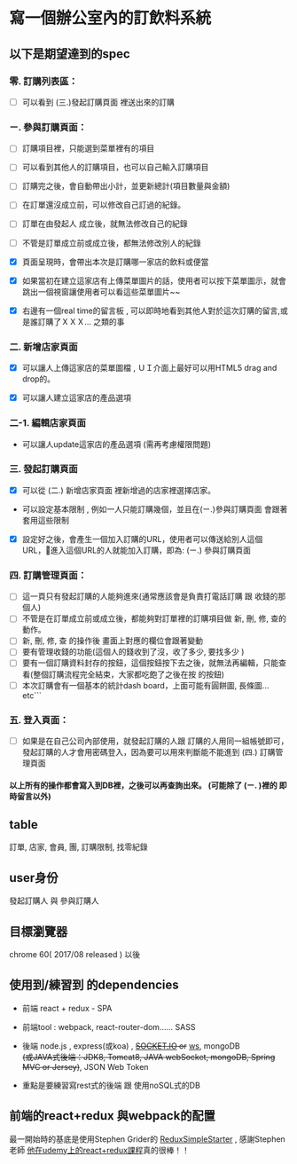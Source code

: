 # 寫一個辦公室內的訂飲料系統

## 以下是期望達到的spec

### 零. 訂購列表區：
- [ ] 可以看到 (三.)發起訂購頁面  裡送出來的訂購

### ㄧ. 參與訂購頁面：
    
- [ ] 訂購項目裡，只能選到菜單裡有的項目
- [ ] 可以看到其他人的訂購項目，也可以自己輸入訂購項目
- [ ] 訂購完之後，會自動帶出小計，並更新總計(項目數量與金額)
- [ ] 在訂單還沒成立前，可以修改自己訂過的紀錄。
- [ ] 訂單在由發起人 成立後，就無法修改自己的紀錄
- [ ] 不管是訂單成立前或成立後，都無法修改別人的紀錄
- [x] 頁面呈現時，會帶出本次是訂購哪一家店的飲料或便當
- [x] 如果當初在建立這家店有上傳菜單圖片的話，使用者可以按下菜單圖示，就會跳出一個視窗讓使用者可以看這些菜單圖片~~
- [x] 右邊有一個real time的留言板 , 可以即時地看到其他人對於這次訂購的留言,或是誰訂購了ＸＸＸ... 之類的事


### 二.  新增店家頁面

- [x] 可以讓人上傳這家店的菜單圖檔 , ＵＩ介面上最好可以用HTML5 drag and drop的。
- [x] 可以讓人建立這家店的產品選項    


### 二-1. 編輯店家頁面

- 可以讓人update這家店的產品選項 (需再考慮權限問題)

### 三. 發起訂購頁面
- [x] 可以從 (二.) 新增店家頁面   裡新增過的店家裡選擇店家。
- 可以設定基本限制 , 例如一人只能訂購幾個，並且在(ㄧ.)參與訂購頁面  會跟著套用這些限制
- [x] 設定好之後，會產生一個加入訂購的URL，使用者可以傳送給別人這個URL，進入這個URL的人就能加入訂購，即為:  (ㄧ.) 參與訂購頁面
     
### 四. 訂購管理頁面：
- [ ] 這一頁只有發起訂購的人能夠進來(通常應該會是負責打電話訂購  跟  收錢的那個人)
- [ ] 不管是在訂單成立前或成立後，都能夠對訂單裡的訂購項目做  新, 刪, 修, 查的動作。
- [ ] 新, 刪, 修, 查  的操作後  畫面上對應的欄位會跟著變動
- [ ] 要有管理收錢的功能(這個人的錢收到了沒，收了多少, 要找多少 )
- [ ] 要有一個訂購資料封存的按鈕，這個按鈕按下去之後，就無法再編輯，只能查看(整個訂購流程完全結束，大家都吃飽了之後在按  的按鈕)
- [ ] 本次訂購會有一個基本的統計dash board，上面可能有圓餅圖, 長條圖... etc```

### 五.  登入頁面：
- [ ] 如果是在自己公司內部使用，就發起訂購的人跟 訂購的人用同一組帳號即可，發起訂購的人才會用密碼登入，因為要可以用來判斷能不能進到   (四.) 訂購管理頁面

#### 以上所有的操作都會寫入到DB裡，之後可以再查詢出來。  (可能除了 (ㄧ. )裡的  即時留言以外)

## table  
訂單, 店家, 會員, 團,  訂購限制, 找零紀錄

## user身份  
發起訂購人    與   參與訂購人

##  目標瀏覽器 
chrome 60(  2017/08 released )  以後

## 使用到/練習到 的dependencies


- 前端 react +  redux - SPA
- 前端tool : webpack, react-router-dom…... SASS

- 後端 node.js , express(或koa) , ~~[SOCKET.IO](https://socket.io/) or~~ [ws](https://github.com/websockets/ws), mongoDB  
 ~~(或JAVA式後端：JDK8, Tomcat8, JAVA webSocket,   mongoDB,
 Spring MVC  or Jersey)~~, JSON Web Token

- 重點是要練習寫rest式的後端   跟  使用noSQL式的DB

## 前端的react+redux 與webpack的配置
最一開始時的基底是使用Stephen Grider的 [ReduxSimpleStarter](https://github.com/StephenGrider/ReduxSimpleStarter) , 感謝Stephen老師  [他在udemy上的react+redux課程](https://www.udemy.com/react-redux/learn/v4/overview)真的很棒！！



